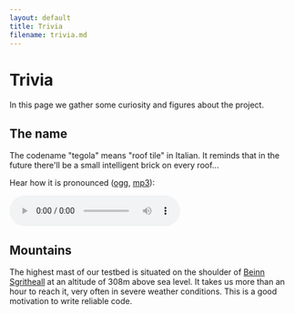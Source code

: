 ```yaml
---
layout: default
title: Trivia
filename: trivia.md
---
```


Trivia
======

In this page we gather some curiosity and figures about the project.

The name
--------

The codename "tegola" means "roof tile" in Italian. It reminds that in
the future there'll be a small intelligent brick on every roof...

Hear how it is pronounced ([ogg](/misc/tegola.ogg), [mp3](/misc/tegola.mp3)):

<audio controls="controls">
  <source src="/misc/tegola.mp3" />
  <source src="/misc/tegola.ogg" />
</audio>

Mountains
---------

The highest mast of our testbed is situated on the shoulder of [Beinn
Sgritheall](http://en.wikipedia.org/wiki/Beinn_Sgritheall) at an
altitude of 308m above sea level. It takes us more than an hour to
reach it, very often in severe weather conditions.  This is a good
motivation to write reliable code.
